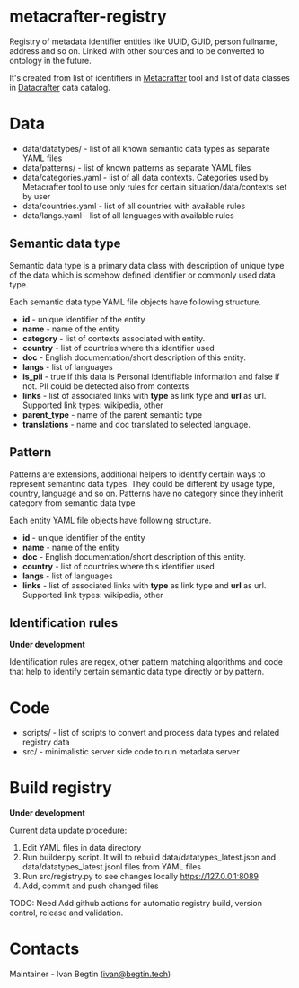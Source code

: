 # metacrafter-registry
Registry of metadata identifier entities like UUID, GUID, person fullname, address and so on. Linked with other sources and to be converted to ontology in the future.

It's created from list of identifiers in [Metacrafter](https://github.com/apicrafter/metacrafter) tool  and list of data classes in [Datacrafter](https://datacrafter.ru/class) data catalog.

# Data

* data/datatypes/ - list of all known semantic data types as separate YAML files
* data/patterns/ - list of known patterns as separate YAML files
* data/categories.yaml - list of all data contexts. Categories used by Metacrafter tool to use only rules for certain situation/data/contexts set by user
* data/countries.yaml - list of all countries with available rules
* data/langs.yaml - list of all languages with available rules

## Semantic data type

Semantic data type is a primary data class with description of unique type of the data which is somehow defined identifier or commonly used data type.

Each semantic data type YAML file  objects have following structure.

- **id** - unique identifier of the entity
- **name** - name of the entity
- **category** - list of contexts associated with entity. 
- **country** - list of countries where this identifier used
- **doc** - English documentation/short description of this entity.
- **langs** - list of languages
- **is_pii** - true if this data is Personal identifiable information and false if not. PII could be detected also from contexts
- **links** - list of associated links with **type** as link type and **url** as url. Supported link types: wikipedia, other
- **parent_type** - name of the parent semantic type
- **translations** - name and doc translated to selected language.  

## Pattern

Patterns are extensions, additional helpers to identify certain ways to represent semantinc data types. They could be different by usage type, country, language and so on.
Patterns have no category since they inherit category from semantic data type

Each entity YAML file  objects have following structure.

- **id** - unique identifier of the entity
- **name** - name of the entity
- **doc** - English documentation/short description of this entity.
- **country** - list of countries where this identifier used
- **langs** - list of languages
- **links** - list of associated links with **type** as link type and **url** as url. Supported link types: wikipedia, other

## Identification rules

**Under development**

Identification rules are regex, other pattern matching algorithms and code that help to identify certain semantic data type directly or by pattern.



# Code

* scripts/ - list of scripts to convert and process data types and related registry data
* src/ - minimalistic server side code to run metadata server

# Build registry

**Under development**

Current data update procedure:
1. Edit YAML files in data directory
2. Run builder.py script. It will to rebuild data/datatypes_latest.json and data/datatypes_latest.jsonl files from YAML files
3. Run src/registry.py to see changes locally https://127.0.0.1:8089 
4. Add, commit and push changed files

TODO: Need Add github actions for automatic registry build, version control, release and validation.


# Contacts

Maintainer - Ivan Begtin (ivan@begtin.tech)
